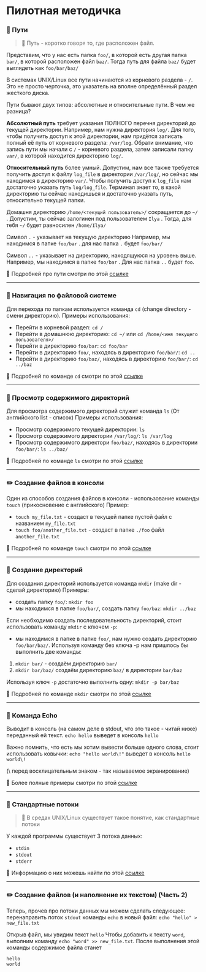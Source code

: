 # Пилотная методичка

### :minibus: Пути
> :memo: Путь - коротко говоря то, где расположен файл.

Представим, что у нас есть папка `foo/`, в которой есть другая папка `bar/`, в которой расположен файл `baz/`. Тогда путь для файла `baz/` будет выглядеть как `foo/bar/baz/`

В системах UNIX/Linux все пути начинаются из корневого раздела - `/`. Это не просто черточка, это указатель на вполне определённый раздел жесткого диска.

Пути бывают двух типов: абсолютные и относительные пути.
В чем же разница?

**Абсолютный путь** требует указания ПОЛНОГО перечня директорий до текущей директории. Например, нам нужна директория `log/`. Для того, чтобы получить доступ к этой директории, нам придётся записать полный её путь от корневого раздела: `/var/log`. Обрати внимание, что запись пути мы начали с `/` - корневого раздела, затем записали папку `var/`, в которой находится директорию `log/`.
 
**Относительный путь** более умный. Допустим, нам все также требуется получить доступ к файлу `log_file` в директории `/var/log/`, но сейчас мы находимся в директорию `var/`. Чтобы получить доступ к `log_file` нам достаточно указать путь `log/log_file`. Терминал знает то, в какой директорию ты сейчас находишься и достаточно указать путь, относительно текущей папки.

Домашня директорию `/home/<текущий пользователь>/` сокращается до `~/` . Допустим, ты сейчас залогинен под пользователем `Ilya` . Тогда, для тебя `~/` будет равносилен `/home/Ilya/`

Символ `.` - указывает на текущую директорию
Например, мы находимся в папке `foo/bar` . для нас папка `.` будет `foo/bar/`

Символ `..` - указывает на директорию, находящуюся на уровень выше.
Например, мы находимся в папке `foo/bar` . Для нас папка `..` будет `foo`. 

:book: Подробней про пути смотри по этой [ссылке](https://losst.ru/put-k-fajlu-v-linux)

<hr>

### :runner: Навигация по файловой системе

Для перехода по папкам используется команда `cd` (change directory - смени директорию).
Примеры использования:

 - Перейти в корневой раздел: `cd /`
 - Перейти в домашнюю директорию: `cd ~/` или `cd /home/<имя текущего
   пользователя>/`
 - Перейти в директорию `foo/bar`: `cd foo/bar`
 - Перейти в директорию `foo/`, находясь в директорию `foo/bar/`: `cd ..`
 - Перейти в директорию `foo/baz/`, находясь в директорию `foo/bar/`: `cd ../baz`

:book: Подробней по команде `cd` смотри по этой [ссылке](https://www.google.ru/search?client=ubuntu&channel=fs&q=linux+cd&ie=utf-8&oe=utf-8&gfe_rd=cr&ei=PEVYWLCKB4KG7gS4xrHoAQ)

<hr>

### :open_file_folder: Просмотр содержимого директорий

Для просмотра содержимого директорий служит команда `ls` (От английского list - список)
Примеры использования:

 - Просмотр содержимого текущей директории: `ls`
 - Просмотр содержимого директории `/var/log/`: `ls /var/log`
 - Просмотр содержимого директори `foo/baz/`, находясь в директории `foo/bar/`: `ls ../baz/`

:book: Подробней по команде `ls` смотри по этой [ссылке](https://www.google.ru/search?client=ubuntu&channel=fs&q=linux+ls&ie=utf-8&oe=utf-8&gfe_rd=cr&ei=3ERYWPvaHoKG7gS4xrHoAQ)

<hr>

### :pencil2: Создание файлов в консоли

Один из способов создания файлов в консоли - использование команды `touch` (прикосновение с английского)
Пример:
* `touch my_file.txt` - создаст в текущей папке пустой файл с названием `my_file.txt`
* `touch foo/another_file.txt` - создаст в папке `./foo` файл `another_file.txt`

:book: Подробней по команде `touch` смотри по этой [ссылке](https://www.google.ru/search?client=ubuntu&channel=fs&q=linux+touch&ie=utf-8&oe=utf-8&gfe_rd=cr&ei=pkRYWLkpgobuBLjGsegB)

<hr>

### :file_folder: Создание директорий

Для создания директорий используется команда `mkdir` (make dir - сделай директорию)
Примеры:

- создать папку `foo/`: `mkdir foo`
- мы находимся в папке `foo/bar/`, создать папку `foo/baz`: `mkdir ../baz`

Если необходимо создать последовательность директорий, стоит использовать команду `mkdir` с ключем `-p`:
- мы находимся в папке в папке `foo/`, нам нужно создать директорию `foo/bar/baz/`. Используя команду без ключа -p нам пришлось бы выполнить две команды:

1. `mkdir bar/` - создаём директорию `bar/`
2. `mkdir bar/baz/` создаём директорию `baz/` в директории `bar/baz`

Используя ключ `-p` достаточно выполнить одну:
`mkdir -p bar/baz`

:book: Подробней по команде `mkdir` смотри по этой [ссылке](https://www.google.ru/search?client=ubuntu&channel=fs&q=nook+djvu&ie=utf-8&oe=utf-8&gfe_rd=cr&ei=FV1ZWOLmJKW8zAWD3ZmYBw#newwindow=1&safe=off&channel=fs&q=linux+mkdir)

<hr>

### :balloon: Команда Echo

Выводит в консоль (на самом деле в stdout, что это такое - читай ниже) переданный ей текст.
`echo hello` выведет в консоль `hello`

Важно помнить, что есть мы хотим вывести больше одного слова, стоит использовать ковычки:
`echo "hello world\!"` выведет в консоль `hello world\!`

(\ перед восклицательным знаком - так называемое экранирование)

:book: Более полные примеры смотри по этой [ссылке](https://www.google.ru/search?client=ubuntu&channel=fs&q=linux%20echo&ie=utf-8&oe=utf-8&gfe_rd=cr&ei=6j9YWOrzJpLHZLOMuaAE)

<hr>

### :barber: Стандартные потоки

> :memo: В средах UNIX/Linux существует такое понятие, как стандартные потоки

У каждой программы существует 3 потока данных:

 - `stdin`
 - `stdout`
 - `stderr`
 
 :book: Информацию о них можешь найти по этой [ссылке](https://habrahabr.ru/post/55136/)

<hr>

### :pencil2: Создание файлов (и наполнение их текстом) (Часть 2)

Теперь, прочев про потоки данных мы можем сделать следующее: перенаправить поток `stdout` команды `echo` в новый файл:
`echo "hello" > new_file.txt`

Открыв файл, мы увидим текст `hello`
Чтобы добавить к тексту `word`, выполним команду `echo "word" >> new_file.txt`. После выполнения этой команды содержимое файла станет 
```
hello
world
```
